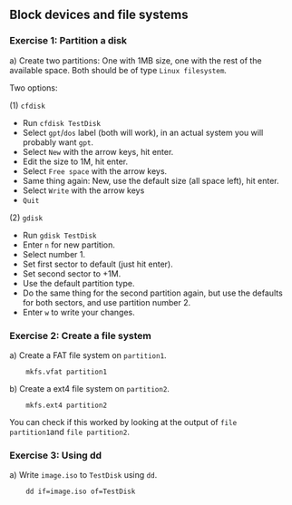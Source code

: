 ## Block devices and file systems

### Exercise 1: Partition a disk

a) Create two partitions: One with 1MB size, one with the rest of the available space.
Both should be of type `Linux filesystem`.

Two options:

(1) `cfdisk`

- Run `cfdisk TestDisk`
- Select `gpt`/`dos` label (both will work), in an actual system you will probably want `gpt`.
- Select `New` with the arrow keys, hit enter.
- Edit the size to 1M, hit enter.
- Select `Free space` with the arrow keys.
- Same thing again: New, use the default size (all space left), hit enter.
- Select `Write` with the arrow keys
- `Quit`

(2) `gdisk`

- Run `gdisk TestDisk`
- Enter `n` for new partition.
- Select number 1.
- Set first sector to default (just hit enter).
- Set second sector to +1M.
- Use the default partition type.
- Do the same thing for the second partition again, but use the defaults for
both sectors, and use partition number 2.
- Enter `w` to write your changes.

### Exercise 2: Create a file system

a) Create a FAT file system on `partition1`.

```
    mkfs.vfat partition1
```

b) Create a ext4 file system on `partition2`.

```
    mkfs.ext4 partition2
```

You can check if this worked by looking at the output of `file partition1`and `file partition2`.

### Exercise 3: Using dd

a) Write `image.iso` to `TestDisk` using `dd`.

```
    dd if=image.iso of=TestDisk
```

